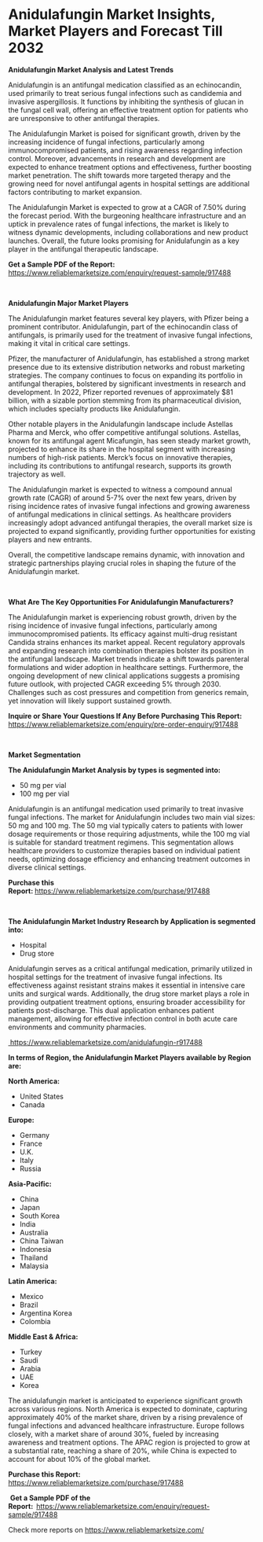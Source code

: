 <p><h1>Anidulafungin Market Insights, Market Players and Forecast Till 2032</h1></p><p><strong>Anidulafungin Market Analysis and Latest Trends</strong></p>
<p><p>Anidulafungin is an antifungal medication classified as an echinocandin, used primarily to treat serious fungal infections such as candidemia and invasive aspergillosis. It functions by inhibiting the synthesis of glucan in the fungal cell wall, offering an effective treatment option for patients who are unresponsive to other antifungal therapies. </p><p>The Anidulafungin Market is poised for significant growth, driven by the increasing incidence of fungal infections, particularly among immunocompromised patients, and rising awareness regarding infection control. Moreover, advancements in research and development are expected to enhance treatment options and effectiveness, further boosting market penetration. The shift towards more targeted therapy and the growing need for novel antifungal agents in hospital settings are additional factors contributing to market expansion. </p><p>The Anidulafungin Market is expected to grow at a CAGR of 7.50% during the forecast period. With the burgeoning healthcare infrastructure and an uptick in prevalence rates of fungal infections, the market is likely to witness dynamic developments, including collaborations and new product launches. Overall, the future looks promising for Anidulafungin as a key player in the antifungal therapeutic landscape.</p></p>
<p><strong>Get a Sample PDF of the Report:&nbsp;</strong> <a href="https://www.reliablemarketsize.com/enquiry/request-sample/917488?utm_campaign=3076&utm_medium=2&utm_source=Github&utm_content=ia&utm_term=05032025&utm_id=anidulafungin">https://www.reliablemarketsize.com/enquiry/request-sample/917488</a></p>
<p>&nbsp;</p>
<p><strong>Anidulafungin Major Market Players</strong></p>
<p><p>The Anidulafungin market features several key players, with Pfizer being a prominent contributor. Anidulafungin, part of the echinocandin class of antifungals, is primarily used for the treatment of invasive fungal infections, making it vital in critical care settings.</p><p>Pfizer, the manufacturer of Anidulafungin, has established a strong market presence due to its extensive distribution networks and robust marketing strategies. The company continues to focus on expanding its portfolio in antifungal therapies, bolstered by significant investments in research and development. In 2022, Pfizer reported revenues of approximately $81 billion, with a sizable portion stemming from its pharmaceutical division, which includes specialty products like Anidulafungin. </p><p>Other notable players in the Anidulafungin landscape include Astellas Pharma and Merck, who offer competitive antifungal solutions. Astellas, known for its antifungal agent Micafungin, has seen steady market growth, projected to enhance its share in the hospital segment with increasing numbers of high-risk patients. Merck’s focus on innovative therapies, including its contributions to antifungal research, supports its growth trajectory as well.</p><p>The Anidulafungin market is expected to witness a compound annual growth rate (CAGR) of around 5-7% over the next few years, driven by rising incidence rates of invasive fungal infections and growing awareness of antifungal medications in clinical settings. As healthcare providers increasingly adopt advanced antifungal therapies, the overall market size is projected to expand significantly, providing further opportunities for existing players and new entrants. </p><p>Overall, the competitive landscape remains dynamic, with innovation and strategic partnerships playing crucial roles in shaping the future of the Anidulafungin market.</p></p>
<p>&nbsp;</p>
<p><strong>What Are The Key Opportunities For Anidulafungin Manufacturers?</strong></p>
<p><p>The Anidulafungin market is experiencing robust growth, driven by the rising incidence of invasive fungal infections, particularly among immunocompromised patients. Its efficacy against multi-drug resistant Candida strains enhances its market appeal. Recent regulatory approvals and expanding research into combination therapies bolster its position in the antifungal landscape. Market trends indicate a shift towards parenteral formulations and wider adoption in healthcare settings. Furthermore, the ongoing development of new clinical applications suggests a promising future outlook, with projected CAGR exceeding 5% through 2030. Challenges such as cost pressures and competition from generics remain, yet innovation will likely support sustained growth.</p></p>
<p><strong>Inquire or Share Your Questions If Any Before Purchasing This Report:</strong> <a href="https://www.reliablemarketsize.com/enquiry/pre-order-enquiry/917488?utm_campaign=3076&utm_medium=2&utm_source=Github&utm_content=ia&utm_term=05032025&utm_id=anidulafungin">https://www.reliablemarketsize.com/enquiry/pre-order-enquiry/917488</a></p>
<p>&nbsp;</p>
<p><strong>Market Segmentation</strong></p>
<p><strong>The Anidulafungin Market Analysis by types is segmented into:</strong></p>
<p><ul><li>50 mg per vial</li><li>100 mg per vial</li></ul></p>
<p><p>Anidulafungin is an antifungal medication used primarily to treat invasive fungal infections. The market for Anidulafungin includes two main vial sizes: 50 mg and 100 mg. The 50 mg vial typically caters to patients with lower dosage requirements or those requiring adjustments, while the 100 mg vial is suitable for standard treatment regimens. This segmentation allows healthcare providers to customize therapies based on individual patient needs, optimizing dosage efficiency and enhancing treatment outcomes in diverse clinical settings.</p></p>
<p><strong>Purchase this Report:&nbsp;</strong><a href="https://www.reliablemarketsize.com/purchase/917488?utm_campaign=3076&utm_medium=2&utm_source=Github&utm_content=ia&utm_term=05032025&utm_id=anidulafungin">https://www.reliablemarketsize.com/purchase/917488</a></p>
<p>&nbsp;</p>
<p><strong>The Anidulafungin Market Industry Research by Application is segmented into:</strong></p>
<p><ul><li>Hospital</li><li>Drug store</li></ul></p>
<p><p>Anidulafungin serves as a critical antifungal medication, primarily utilized in hospital settings for the treatment of invasive fungal infections. Its effectiveness against resistant strains makes it essential in intensive care units and surgical wards. Additionally, the drug store market plays a role in providing outpatient treatment options, ensuring broader accessibility for patients post-discharge. This dual application enhances patient management, allowing for effective infection control in both acute care environments and community pharmacies.</p></p>
<p><a href="https://www.reliablemarketsize.com/anidulafungin-r917488?utm_campaign=3076&utm_medium=2&utm_source=Github&utm_content=ia&utm_term=05032025&utm_id=anidulafungin">&nbsp;https://www.reliablemarketsize.com/anidulafungin-r917488</a></p>
<p><strong>In terms of Region, the Anidulafungin Market Players available by Region are:</strong></p>
<p>
    <p> <strong> North America: </strong>
        <ul>
            <li>United States</li>
            <li>Canada</li>
        </ul>
        </p> 
    <p> <strong> Europe: </strong>
        <ul>
            <li>Germany</li>
            <li>France</li>
            <li>U.K.</li>
            <li>Italy</li>
            <li>Russia</li>
        </ul>
        </p> 
    <p> <strong> Asia-Pacific: </strong>
        <ul>
            <li>China</li>
            <li>Japan</li>
            <li>South Korea</li>
            <li>India</li>
            <li>Australia</li>
            <li>China Taiwan</li>
            <li>Indonesia</li>
            <li>Thailand</li>
            <li>Malaysia</li>
        </ul>
        </p> 
    <p> <strong> Latin America: </strong>
        <ul>
            <li>Mexico</li>
            <li>Brazil</li>
            <li>Argentina Korea</li>
            <li>Colombia</li>
        </ul>
        </p> 
    <p> <strong> Middle East & Africa: </strong>
        <ul>
            <li>Turkey</li>
            <li>Saudi</li>
            <li>Arabia</li>
            <li>UAE</li>
            <li>Korea</li>
        </ul>
    </p>
    </p>
<p><p>The anidulafungin market is anticipated to experience significant growth across various regions. North America is expected to dominate, capturing approximately 40% of the market share, driven by a rising prevalence of fungal infections and advanced healthcare infrastructure. Europe follows closely, with a market share of around 30%, fueled by increasing awareness and treatment options. The APAC region is projected to grow at a substantial rate, reaching a share of 20%, while China is expected to account for about 10% of the global market.</p></p>
<p><strong>Purchase this Report: </strong><a href="https://www.reliablemarketsize.com/purchase/917488?utm_campaign=3076&utm_medium=2&utm_source=Github&utm_content=ia&utm_term=05032025&utm_id=anidulafungin">https://www.reliablemarketsize.com/purchase/917488</a></p>
<p>&nbsp;<strong>Get a Sample PDF of the Report:&nbsp;&nbsp;</strong><a href="https://www.reliablemarketsize.com/enquiry/request-sample/917488?utm_campaign=3076&utm_medium=2&utm_source=Github&utm_content=ia&utm_term=05032025&utm_id=anidulafungin">https://www.reliablemarketsize.com/enquiry/request-sample/917488</a></p>
<p><strong></strong></p>
<p>Check more reports on <a href="https://www.reliablemarketsize.com/?utm_campaign=3076&utm_medium=2&utm_source=Github&utm_content=ia&utm_term=05032025&utm_id=anidulafungin">https://www.reliablemarketsize.com/</a></p>